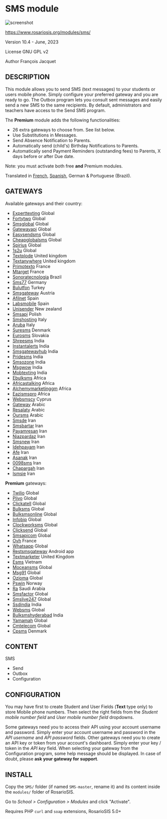 SMS module
==========

![screenshot](https://gitlab.com/francoisjacquet/SMS/raw/master/screenshot.png?inline=false)

https://www.rosariosis.org/modules/sms/

Version 10.4 - June, 2023

License GNU GPL v2

Author François Jacquet

DESCRIPTION
-----------
This module allows you to send SMS (text messages) to your students or users mobile phone. Simply configure your preferred gateway and you are ready to go. The Outbox program lets you consult sent messages and easily send a new SMS to the same recipients.
By default, administrators and teachers have access to the Send SMS program.

The **Premium** module adds the following functionalities:
- 26 extra gateways to choose from. See list below.
- Use Substitutions in Messages.
- Send Absence Notification to Parents.
- Automatically send (child's) Birthday Notifications to Parents.
- Automatically send Payment Reminders (outstanding fees) to Parents, X days before or after Due date.

Note: you must activate both free **and** Premium modules.

Translated in [French](https://www.rosariosis.org/fr/modules/sms/), [Spanish](https://www.rosariosis.org/es/modules/sms/), German & Portuguese (Brazil).

GATEWAYS
--------
Available gateways and their country:
- [Experttexting](http://experttexting.com/)	Global
- [Fortytwo](http://fortytwo.com/)	Global
- [Smsglobal](https://smsglobal.com/)	Global
- [Gatewayapi](https://gatewayapi.com)	Global
- [Easysendsms](https://easysendsms.com/)	Global
- [Cheapglobalsms](https://cheapglobalsms.com)	Global
- [Spirius](http://www.spirius.com/)	Global
- [1s2u](https://1s2u.com/)	Global
- [Textplode](https://www.textplode.com/)	United kingdom
- [Textanywhere](http://www.textanywhere.net/)	United kingdom
- [Primotexto](http://www.primotexto.com/)	France
- [Mtarget](http://mtarget.fr/)	France
- [Sonoratecnologia](http://www.sonoratecnologia.com.br/)	Brazil
- [Sms77](http://www.sms77.de)	Germany
- [Bulutfon](http://bulutfon.com/)	Turkey
- [Smsgateway](https://www.sms-gateway.at/)	Austria
- [Afilnet](http://www.afilnet.com/)	Spain
- [Labsmobile](http://www.labsmobile.com/)	Spain
- [Unisender](http://www.unisender.com/en/prices/)	New zealand
- [Smsapi](https://smsapi.pl/)	Polish
- [Smshosting](https://www.smshosting.it/en/pricing)	Italy
- [Aruba](http://adminsms.aruba.it/)	Italy
- [Suresms](https://www.suresms.com/)	Denmark
- [Eurosms](https://www.eurosms.com)	Slovakia
- [Shreesms](http://www.shreesms.net)	India
- [Instantalerts](http://springedge.com/)	India
- [Smsgatewayhub](https://www.smsgatewayhub.com/)	India
- [Pridesms](http://pridesms.in/)	India
- [Smsozone](http://ozonesms.com/)	India
- [Msgwow](http://msgwow.com/)	India
- [Mobtexting](https://www.mobtexting.com/pricing.php)	India
- [Ebulksms](http://ebulksms.com/)	Africa
- [Africastalking](http://africastalking.com/)	Africa
- [Alchemymarketinggm](http://www.alchemymarketinggm.com)	Africa
- [Eazismspro](http://eazismspro.com/)	Africa
- [Websmscy](https://www.websms.com.cy/)	Cyprus
- [Gateway](http://sms.gateway.sa/)	Arabic
- [Resalaty](https://resalaty.com/)	Arabic
- [Oursms](https://www.oursms.net/)	Arabic
- [Smsde](http://smsde.ir/)	Iran
- [Smsbartar](http://www.sms-bartar.com/)	Iran
- [Payamresan](http://www.payam-resan.com/)	Iran
- [Niazpardaz](http://www.niazpardaz.com/sms/SmsPrice.aspx)	Iran
- [Smsnew](http://sms.ir/)	Iran
- [Idehpayam](http://idehpayam.com/)	Iran
- [Afe](http://afe.ir)	Iran
- [Asanak](http://asanak.ir/)	Iran
- [0098sms](http://www.0098sms.com/)	Iran
- [Chapargah](http://chapargah.ir/)	Iran
- [Ismsie](http://isms.ir/)	Iran

**Premium** gateways:
- [Twilio](http://twilio.com/) Global
- [Plivo](http://plivo.com/) Global
- [Clickatell](http://www.clickatell.com) Global
- [Bulksms](http://www.bulksms.com/int/) Global
- [Bulksmsonline](https://bulksmsonline.com/) Global
- [Infobip](http://infobip.com/) Global
- [Clockworksms](http://www.clockworksms.com/) Global
- [Clicksend](https://www.clicksend.com/) Global
- [Smsapicom](http://smsapi.com/) Global
- [Ovh](https://www.ovhtelecom.fr/sms/) France
- [Whatsapp](https://developers.facebook.com/docs/whatsapp/cloud-api/) Global
- [Restsmsgateway](https://apkpure.com/rest-sms-gateway/com.perfness.smsgateway.rest) Android app
- [Textmarketer](https://www.textmarketer.co.uk) United Kingdom
- [Esms](http://esms.vn/) Vietnam
- [Moceansms](http://www.moceansms.com/) Global
- [Msg91](http://www.msg91.com) Global
- [Ozioma](http://ozioma.net/) Global
- [Pswin](https://pswin.com/) Norway
- [Ra](http://www.ra.sa/) Saudi Arabia
- [Smsfactor](http://smsfactor.com/) Global
- [Smslive247](http://www.smslive247.com/) Global
- [Ssdindia](http://ssdindia.com) India
- [Websms](http://www.websms.at) Global
- [Bulksmshyderabad](http://bulksmshyderabad.co.in/) India
- [Yamamah](http://yamamah.com) Global
- [Cmtelecom](http://www.cmtelecom.com/) Global
- [Cpsms](http://www.cpsms.dk/) Denmark

CONTENT
-------
SMS
- Send
- Outbox
- Configuration

CONFIGURATION
-------------
You may have first to create Student and User Fields (**Text** type only) to store Mobile phone numbers. Then select the right fields from the _Student mobile number field_ and _User mobile number field_ dropdowns.

Some gateways need you to access their API using your account username and password. Simply enter your account username and password in the _API username_ and _API password_ fields.
Other gateways need you to create an API key or token from your account's dashboard. Simply enter your key / token in the _API key_ field.
When selecting your gateway from the Configuration program, some help message should be displayed. In case of doubt, please **ask your gateway for support**.

INSTALL
-------
Copy the `SMS/` folder (if named `SMS-master`, rename it) and its content inside the `modules/` folder of RosarioSIS.

Go to _School > Configuration > Modules_ and click "Activate".

Requires PHP `curl` and `soap` extensions, RosarioSIS 5.0+
